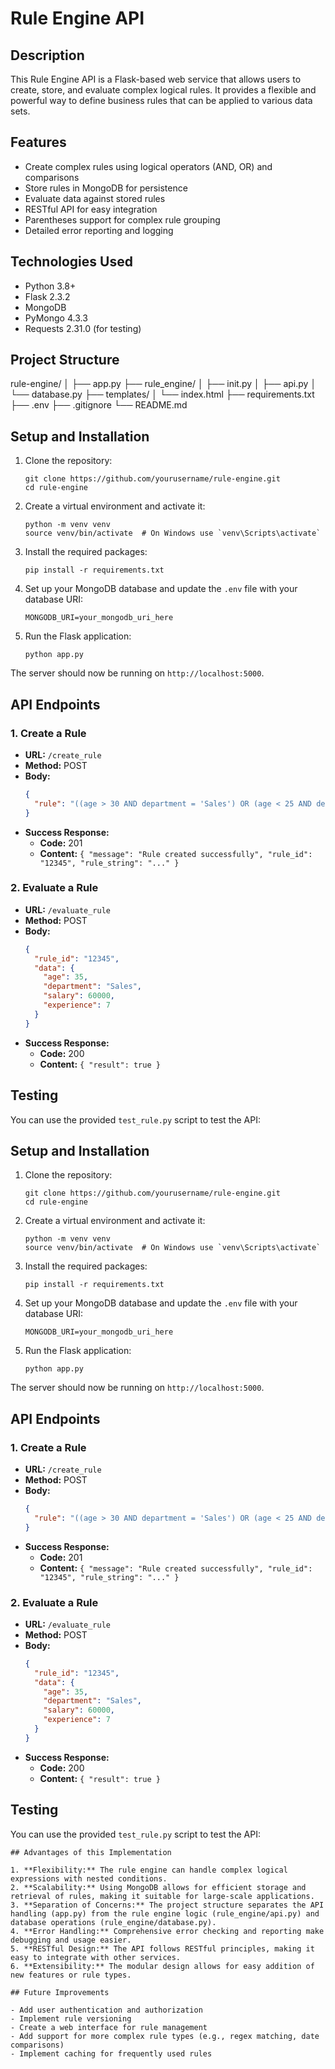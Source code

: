 # Rule Engine API

## Description

This Rule Engine API is a Flask-based web service that allows users to create, store, and evaluate complex logical rules. It provides a flexible and powerful way to define business rules that can be applied to various data sets.

## Features

- Create complex rules using logical operators (AND, OR) and comparisons
- Store rules in MongoDB for persistence
- Evaluate data against stored rules
- RESTful API for easy integration
- Parentheses support for complex rule grouping
- Detailed error reporting and logging

## Technologies Used

- Python 3.8+
- Flask 2.3.2
- MongoDB
- PyMongo 4.3.3
- Requests 2.31.0 (for testing)

## Project Structure

rule-engine/
│
├── app.py
├── rule_engine/
│ ├── init.py
│ ├── api.py
│ └── database.py
├── templates/
│ └── index.html
├── requirements.txt
├── .env
├── .gitignore
└── README.md


## Setup and Installation

1. Clone the repository:
   ```
   git clone https://github.com/yourusername/rule-engine.git
   cd rule-engine
   ```

2. Create a virtual environment and activate it:
   ```
   python -m venv venv
   source venv/bin/activate  # On Windows use `venv\Scripts\activate`
   ```

3. Install the required packages:
   ```
   pip install -r requirements.txt
   ```

4. Set up your MongoDB database and update the `.env` file with your database URI:
   ```
   MONGODB_URI=your_mongodb_uri_here
   ```

5. Run the Flask application:
   ```
   python app.py
   ```

The server should now be running on `http://localhost:5000`.

## API Endpoints

### 1. Create a Rule

- **URL:** `/create_rule`
- **Method:** POST
- **Body:**
  ```json
  {
    "rule": "((age > 30 AND department = 'Sales') OR (age < 25 AND department = 'Marketing')) AND (salary > 50000 OR experience > 5)"
  }
  ```
- **Success Response:**
  - **Code:** 201
  - **Content:** `{ "message": "Rule created successfully", "rule_id": "12345", "rule_string": "..." }`

### 2. Evaluate a Rule

- **URL:** `/evaluate_rule`
- **Method:** POST
- **Body:**
  ```json
  {
    "rule_id": "12345",
    "data": {
      "age": 35,
      "department": "Sales",
      "salary": 60000,
      "experience": 7
    }
  }
  ```
- **Success Response:**
  - **Code:** 200
  - **Content:** `{ "result": true }`

## Testing

You can use the provided `test_rule.py` script to test the API:


## Setup and Installation

1. Clone the repository:
   ```
   git clone https://github.com/yourusername/rule-engine.git
   cd rule-engine
   ```

2. Create a virtual environment and activate it:
   ```
   python -m venv venv
   source venv/bin/activate  # On Windows use `venv\Scripts\activate`
   ```

3. Install the required packages:
   ```
   pip install -r requirements.txt
   ```

4. Set up your MongoDB database and update the `.env` file with your database URI:
   ```
   MONGODB_URI=your_mongodb_uri_here
   ```

5. Run the Flask application:
   ```
   python app.py
   ```

The server should now be running on `http://localhost:5000`.

## API Endpoints

### 1. Create a Rule

- **URL:** `/create_rule`
- **Method:** POST
- **Body:**
  ```json
  {
    "rule": "((age > 30 AND department = 'Sales') OR (age < 25 AND department = 'Marketing')) AND (salary > 50000 OR experience > 5)"
  }
  ```
- **Success Response:**
  - **Code:** 201
  - **Content:** `{ "message": "Rule created successfully", "rule_id": "12345", "rule_string": "..." }`

### 2. Evaluate a Rule

- **URL:** `/evaluate_rule`
- **Method:** POST
- **Body:**
  ```json
  {
    "rule_id": "12345",
    "data": {
      "age": 35,
      "department": "Sales",
      "salary": 60000,
      "experience": 7
    }
  }
  ```
- **Success Response:**
  - **Code:** 200
  - **Content:** `{ "result": true }`

## Testing

You can use the provided `test_rule.py` script to test the API:

```
## Advantages of this Implementation

1. **Flexibility:** The rule engine can handle complex logical expressions with nested conditions.
2. **Scalability:** Using MongoDB allows for efficient storage and retrieval of rules, making it suitable for large-scale applications.
3. **Separation of Concerns:** The project structure separates the API handling (app.py) from the rule engine logic (rule_engine/api.py) and database operations (rule_engine/database.py).
4. **Error Handling:** Comprehensive error checking and reporting make debugging and usage easier.
5. **RESTful Design:** The API follows RESTful principles, making it easy to integrate with other services.
6. **Extensibility:** The modular design allows for easy addition of new features or rule types.

## Future Improvements

- Add user authentication and authorization
- Implement rule versioning
- Create a web interface for rule management
- Add support for more complex rule types (e.g., regex matching, date comparisons)
- Implement caching for frequently used rules

